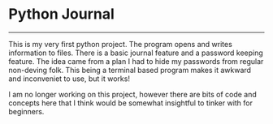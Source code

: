 # Python Journal
-----------------------------------------------------------------------------------------------

This is my very first python project. The program opens and writes information to files.
There is a basic journal feature and a password keeping feature. The idea came from a plan
I had to hide my passwords from regular non-deving folk. This being a terminal based program
makes it awkward and inconveniet to use, but it works! 

I am no longer working on this project, however there are bits of code and concepts here
that I think would be somewhat insightful to tinker with for beginners.

